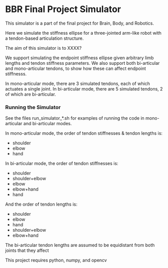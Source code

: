 # BBR Final Project Simulator
This simulator is a part of the final project for Brain, Body, and Robotics.

Here we simulate the stiffness ellipse for a three-jointed arm-like robot with a tendon-based articulation structure.

The aim of this simulator is to XXXX?

We support simulating the endpoint stiffness ellipse given arbitrary limb lengths and tendon stiffness parameters. We also support both bi-articular and mono-articular tendons, to show how these can affect endpoint stiffnesss.

In mono-articular mode, there are 3 simulated tendons, each of which actuates a single joint.
In bi-articular mode, there are 5 simulated tendons, 2 of which are bi-articular.

### Running the Simulator

See the files run_simulator_*.sh for examples of running the code in mono-articular and bi-articular modes.

In mono-articular mode, the order of tendon stiffnesses & tendon lengths is:
 - shoulder
 - elbow
 - hand

In bi-articular mode, the order of tendon stiffnesses is:
 - shoulder
 - shoulder+elbow
 - elbow
 - elbow+hand
 - hand

And the order of tendon lengths is:
 - shoulder
 - elbow
 - hand
 - shoulder+elbow
 - elbow+hand

The bi-articular tendon lengths are assumed to be equidistant from both joints that they affect


This project requires python, numpy, and opencv